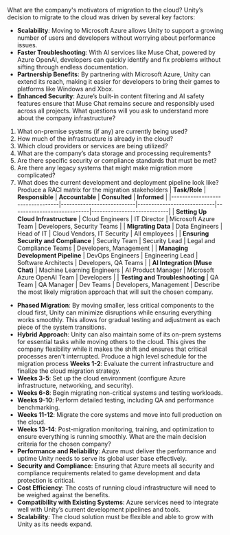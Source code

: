 What are the company's motivators of migration to the cloud?
Unity’s decision to migrate to the cloud was driven by several key factors:
- **Scalability**: Moving to Microsoft Azure allows Unity to support a growing number of users and developers without worrying about performance issues.
- **Faster Troubleshooting**: With AI services like Muse Chat, powered by Azure OpenAI, developers can quickly identify and fix problems without sifting through endless documentation.
- **Partnership Benefits**: By partnering with Microsoft Azure, Unity can extend its reach, making it easier for developers to bring their games to platforms like Windows and Xbox.
- **Enhanced Security**: Azure’s built-in content filtering and AI safety features ensure that Muse Chat remains secure and responsibly used across all projects.
What questions will you ask to understand more about the company infrastructure?
1. What on-premise systems (if any) are currently being used?
2. How much of the infrastructure is already in the cloud?
3. Which cloud providers or services are being utilized?
4. What are the company’s data storage and processing requirements?
5. Are there specific security or compliance standards that must be met?
6. Are there any legacy systems that might make migration more complicated?
7. What does the current development and deployment pipeline look like?
Produce a RACI matrix for the migration stakeholders
| **Task/Role**                  | **Responsible**           | **Accountable**            | **Consulted**              | **Informed**               |
|---------------------------------|---------------------------|----------------------------|----------------------------|----------------------------|
| **Setting Up Cloud Infrastructure** | Cloud Engineers            | IT Director                 | Microsoft Azure Team        | Developers, Security Teams  |
| **Migrating Data**              | Data Engineers             | Head of IT                  | Cloud Vendors, IT Security  | All employees               |
| **Ensuring Security and Compliance** | Security Team              | Security Lead               | Legal and Compliance Teams  | Developers, Management      |
| **Managing Development Pipeline**  | DevOps Engineers           | Engineering Lead            | Software Architects         | Developers, QA Teams        |
| **AI Integration (Muse Chat)**  | Machine Learning Engineers | AI Product Manager          | Microsoft Azure OpenAI Team | Developers                  |
| **Testing and Troubleshooting** | QA Team                    | QA Manager                  | Dev Teams                   | Developers, Management      |
Describe the most likely migration approach that will suit the chosen company.
- **Phased Migration**: By moving smaller, less critical components to the cloud first, Unity can minimize disruptions while ensuring everything works smoothly. This allows for gradual testing and adjustment as each piece of the system transitions.
- **Hybrid Approach**: Unity can also maintain some of its on-prem systems for essential tasks while moving others to the cloud. This gives the company flexibility while it makes the shift and ensures that critical processes aren't interrupted.
Produce a high level schedule for the migration process
 **Weeks 1-2**: Evaluate the current infrastructure and finalize the cloud migration strategy.
- **Weeks 3-5**: Set up the cloud environment (configure Azure infrastructure, networking, and security).
- **Weeks 6-8**: Begin migrating non-critical systems and testing workloads.
- **Weeks 9-10**: Perform detailed testing, including QA and performance benchmarking.
- **Weeks 11-12**: Migrate the core systems and move into full production on the cloud.
- **Weeks 13-14**: Post-migration monitoring, training, and optimization to ensure everything is running smoothly.
What are the main decision criteria for the chosen company?
- **Performance and Reliability**: Azure must deliver the performance and uptime Unity needs to serve its global user base effectively.
- **Security and Compliance**: Ensuring that Azure meets all security and compliance requirements related to game development and data protection is critical.
- **Cost Efficiency**: The costs of running cloud infrastructure will need to be weighed against the benefits.
- **Compatibility with Existing Systems**: Azure services need to integrate well with Unity’s current development pipelines and tools.
- **Scalability**: The cloud solution must be flexible and able to grow with Unity as its needs expand.

